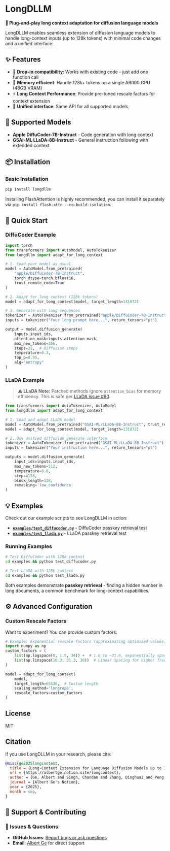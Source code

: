 # LongDLLM

**🚀 Plug-and-play long context adaptation for diffusion language models**

LongDLLM enables seamless extension of diffusion language models to handle long-context inputs (up to 128k tokens) with minimal code changes and a unified interface. 

## ✨ Features

- 🎯 **Drop-in compatibility**: Works with existing code - just add one function call
- 🧠 **Memory efficient**: Handle 128k+ tokens on a single A6000 GPU (48GB VRAM)
- ⚡ **Long Context Performance**: Provide pre-tuned rescale factors for context extension
- 🔧 **Unified interface**: Same API for all supported models

## 🤖 Supported Models

- **Apple DiffuCoder-7B-Instruct** - Code generation with long context
- **GSAI-ML LLaDA-8B-Instruct** - General instruction following with extended context

## 📦 Installation

### Basic Installation
```bash
pip install longdllm
```

Installing FlashAttention is highly recommended, you can install it separately via `pip install flash-attn --no-build-isolation`. 

## 🚀 Quick Start

### DiffuCoder Example

```python
import torch
from transformers import AutoModel, AutoTokenizer
from longdllm import adapt_for_long_context

# 1. Load your model as usual
model = AutoModel.from_pretrained(
    "apple/DiffuCoder-7B-Instruct",
    torch_dtype=torch.bfloat16,
    trust_remote_code=True
)

# 2. Adapt for long context (128k tokens)
model = adapt_for_long_context(model, target_length=131072)

# 3. Generate with long sequences
tokenizer = AutoTokenizer.from_pretrained("apple/DiffuCoder-7B-Instruct")
inputs = tokenizer("Your long prompt here...", return_tensors="pt")

output = model.diffusion_generate(
    inputs.input_ids,
    attention_mask=inputs.attention_mask,
    max_new_tokens=256,
    steps=32,  # Diffusion steps
    temperature=0.3,
    top_p=0.95,
    alg="entropy"
)
```

### LLaDA Example  
> **⚠️ LLaDA Note:** Patched methods ignore `attention_bias` for memory efficiency. This is safe per [LLaDA issue #90](https://github.com/ML-GSAI/LLaDA/issues/90#issuecomment-3040649162).

```python
from transformers import AutoTokenizer, AutoModel
from longdllm import adapt_for_long_context

# 1. Load and adapt LLaDA model  
model = AutoModel.from_pretrained("GSAI-ML/LLaDA-8B-Instruct", trust_remote_code=True)
model = adapt_for_long_context(model, target_length=131072)

# 2. Use unified diffusion_generate interface
tokenizer = AutoTokenizer.from_pretrained("GSAI-ML/LLaDA-8B-Instruct")
inputs = tokenizer("Your instruction here...", return_tensors="pt")

outputs = model.diffusion_generate(
    input_ids=inputs.input_ids,
    max_new_tokens=512,
    temperature=0.0,
    steps=128,
    block_length=128,
    remasking='low_confidence'
)
```

## 💡 Examples

Check out our example scripts to see LongDLLM in action:

- **[`examples/test_diffucoder.py`](examples/test_diffucoder.py)** - DiffuCoder passkey retrieval test
- **[`examples/test_llada.py`](examples/test_llada.py)** - LLaDA passkey retrieval test  

### Running Examples

```bash
# Test DiffuCoder with 128k context
cd examples && python test_diffucoder.py

# Test LLaDA with 128k context  
cd examples && python test_llada.py
```

Both examples demonstrate **passkey retrieval** - finding a hidden number in long documents, a common benchmark for long-context capabilities.


## ⚙️ Advanced Configuration

### Custom Rescale Factors

Want to experiment? You can provide custom factors:

```python
# Example: Exponential rescale factors (approximating optimized values)
import numpy as np
custom_factors = (
    list(np.logspace(0, 1.5, 34)) +  # 1.0 to ~31.6, exponentially spaced
    list(np.linspace(16.3, 31.3, 30))  # Linear spacing for higher frequencies
)  

model = adapt_for_long_context(
    model,
    target_length=65536,  # Custom length
    scaling_method='longrope',
    rescale_factors=custom_factors
)
```

## License

MIT

## Citation

If you use LongDLLM in your research, please cite:

```bibtex
@misc{ge2025longcontext,
  title = {Long-Context Extension for Language Diffusion Models up to 128k Tokens},
  url = {https://albertge.notion.site/longcontext},
  author = {Ge, Albert and Singh, Chandan and Zhang, Dinghuai and Peng, Letian and Shang, Ning and Zhang, Li Lyna and Liu, Liyuan and Gao, Jianfeng},
  journal = {Albert Ge's Notion},
  year = {2025},
  month = sep,
}
```

## 🤝 Support & Contributing

### 🐛 Issues & Questions
- **GitHub Issues**: [Report bugs or ask questions](https://github.com/lbertge/longdllm/issues)
- **Email**: [Albert Ge](mailto:lbertge@gmail.com) for direct support
